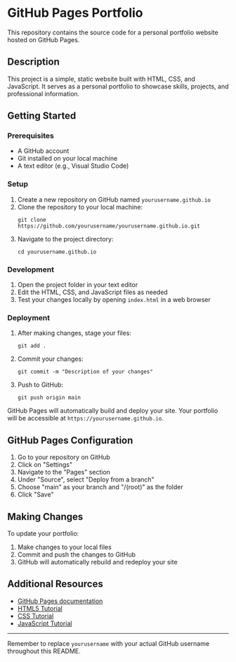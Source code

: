# GitHub Pages Portfolio

This repository contains the source code for a personal portfolio website hosted on GitHub Pages.

## Description

This project is a simple, static website built with HTML, CSS, and JavaScript. It serves as a personal portfolio to showcase skills, projects, and professional information.

## Getting Started

### Prerequisites

- A GitHub account
- Git installed on your local machine
- A text editor (e.g., Visual Studio Code)

### Setup

1. Create a new repository on GitHub named `yourusername.github.io`
2. Clone the repository to your local machine:
   ```
   git clone https://github.com/yourusername/yourusername.github.io.git
   ```
3. Navigate to the project directory:
   ```
   cd yourusername.github.io
   ```

### Development

1. Open the project folder in your text editor
2. Edit the HTML, CSS, and JavaScript files as needed
3. Test your changes locally by opening `index.html` in a web browser

### Deployment

1. After making changes, stage your files:
   ```
   git add .
   ```
2. Commit your changes:
   ```
   git commit -m "Description of your changes"
   ```
3. Push to GitHub:
   ```
   git push origin main
   ```

GitHub Pages will automatically build and deploy your site. Your portfolio will be accessible at `https://yourusername.github.io`.

## GitHub Pages Configuration

1. Go to your repository on GitHub
2. Click on "Settings"
3. Navigate to the "Pages" section
4. Under "Source", select "Deploy from a branch"
5. Choose "main" as your branch and "/(root)" as the folder
6. Click "Save"

## Making Changes

To update your portfolio:

1. Make changes to your local files
2. Commit and push the changes to GitHub
3. GitHub will automatically rebuild and redeploy your site

## Additional Resources

- [GitHub Pages documentation](https://docs.github.com/en/pages)
- [HTML5 Tutorial](https://www.w3schools.com/html/)
- [CSS Tutorial](https://www.w3schools.com/css/)
- [JavaScript Tutorial](https://www.w3schools.com/js/)

---

Remember to replace `yourusername` with your actual GitHub username throughout this README.